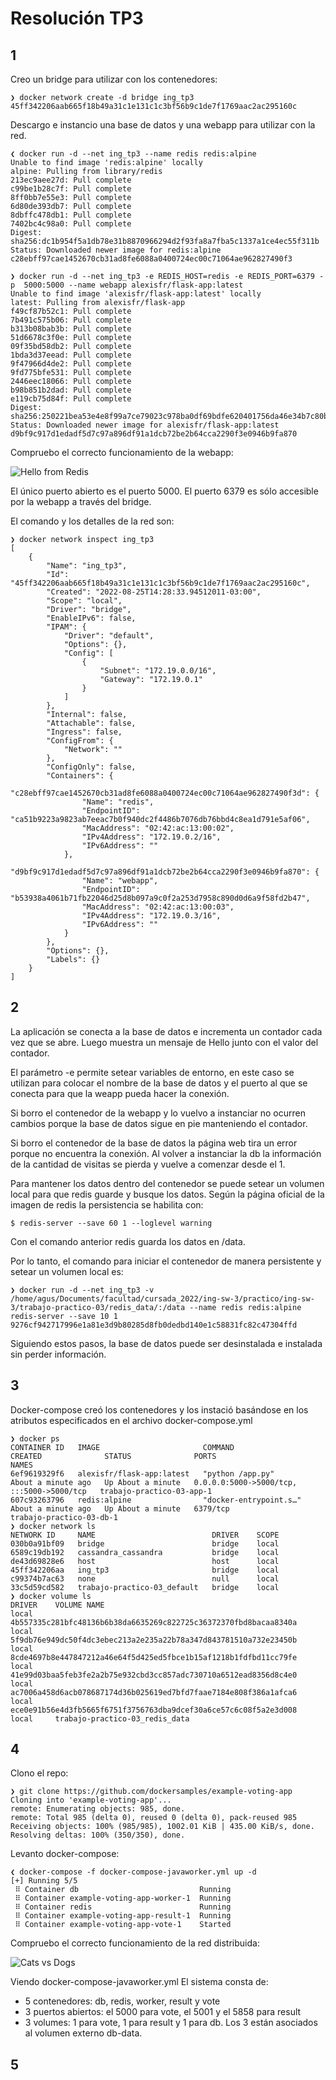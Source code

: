 # Resolución TP3

## 1

Creo un bridge para utilizar con los contenedores:

```
❯ docker network create -d bridge ing_tp3
45ff342206aab665f18b49a31c1e131c1c3bf56b9c1de7f1769aac2ac295160c
```

Descargo e instancio una base de datos y una webapp para utilizar con la red.

```
❮ docker run -d --net ing_tp3 --name redis redis:alpine 
Unable to find image 'redis:alpine' locally 
alpine: Pulling from library/redis 
213ec9aee27d: Pull complete 
c99be1b28c7f: Pull complete 
8ff0bb7e55e3: Pull complete 
6d80de393db7: Pull complete 
8dbffc478db1: Pull complete 
7402bc4c98a0: Pull complete 
Digest: sha256:dc1b954f5a1db78e31b8870966294d2f93fa8a7fba5c1337a1ce4ec55f311b
Status: Downloaded newer image for redis:alpine 
c28ebff97cae1452670cb31ad8fe6088a0400724ec00c71064ae962827490f3

❯ docker run -d --net ing_tp3 -e REDIS_HOST=redis -e REDIS_PORT=6379 -p  5000:5000 --name webapp alexisfr/flask-app:latest 
Unable to find image 'alexisfr/flask-app:latest' locally 
latest: Pulling from alexisfr/flask-app 
f49cf87b52c1: Pull complete 
7b491c575b06: Pull complete 
b313b08bab3b: Pull complete 
51d6678c3f0e: Pull complete 
09f35bd58db2: Pull complete 
1bda3d37eead: Pull complete 
9f47966d4de2: Pull complete 
9fd775bfe531: Pull complete 
2446eec18066: Pull complete 
b98b851b2dad: Pull complete 
e119cb75d84f: Pull complete 
Digest: sha256:250221bea53e4e8f99a7ce79023c978ba0df69bdfe620401756da46e34b7c80b 
Status: Downloaded newer image for alexisfr/flask-app:latest 
d9bf9c917d1edadf5d7c97a896df91a1dcb72be2b64cca2290f3e0946b9fa870 
```
Compruebo el correcto funcionamiento de la webapp:

![Hello from Redis](res/webapp-working.png)

El único puerto abierto es el puerto 5000. El puerto 6379 es sólo accesible por la webapp a través del bridge.

El comando y los detalles de la red son:

```
❯ docker network inspect ing_tp3 
[ 
    { 
        "Name": "ing_tp3", 
        "Id": "45ff342206aab665f18b49a31c1e131c1c3bf56b9c1de7f1769aac2ac295160c", 
        "Created": "2022-08-25T14:28:33.94512011-03:00", 
        "Scope": "local", 
        "Driver": "bridge", 
        "EnableIPv6": false, 
        "IPAM": { 
            "Driver": "default", 
            "Options": {}, 
            "Config": [ 
                { 
                    "Subnet": "172.19.0.0/16", 
                    "Gateway": "172.19.0.1" 
                } 
            ] 
        }, 
        "Internal": false, 
        "Attachable": false, 
        "Ingress": false, 
        "ConfigFrom": { 
            "Network": "" 
        }, 
        "ConfigOnly": false, 
        "Containers": { 
            "c28ebff97cae1452670cb31ad8fe6088a0400724ec00c71064ae962827490f3d": { 
                "Name": "redis", 
                "EndpointID": "ca51b9223a9823ab7eeac7b0f940dc2f4486b7076db76bbd4c8ea1d791e5af06", 
                "MacAddress": "02:42:ac:13:00:02", 
                "IPv4Address": "172.19.0.2/16", 
                "IPv6Address": "" 
            }, 
            "d9bf9c917d1edadf5d7c97a896df91a1dcb72be2b64cca2290f3e0946b9fa870": { 
                "Name": "webapp", 
                "EndpointID": "b53938a4061b71fb22046d25d8b097a9c0f2a253d7958c890d0d6a9f58fd2b47", 
                "MacAddress": "02:42:ac:13:00:03", 
                "IPv4Address": "172.19.0.3/16", 
                "IPv6Address": "" 
            } 
        }, 
        "Options": {}, 
        "Labels": {} 
    } 
] 
```

## 2

La aplicación se conecta a la base de datos e incrementa un contador cada vez que se abre. Luego muestra un mensaje de Hello junto con el valor del contador.

El parámetro -e permite setear variables de entorno, en este caso se utilizan para colocar el nombre de la base de datos y el puerto al que se conecta para que la weapp pueda hacer la conexión.

Si borro el contenedor de la webapp y lo vuelvo a instanciar no ocurren cambios porque la base de datos sigue en pie manteniendo el contador.

Si borro el contenedor de la base de datos la página web tira un error porque no encuentra la conexión. Al volver a instanciar la db la información de la cantidad de visitas se pierda y vuelve a comenzar desde el 1.

Para mantener los datos dentro del contenedor se puede setear un volumen local para que redis guarde y busque los datos.
Según la página oficial de la imagen de redis la persistencia se habilita con:

```
$ redis-server --save 60 1 --loglevel warning
```

Con el comando anterior redis guarda los datos en /data.

Por lo tanto, el comando para iniciar el contenedor de manera persistente y setear un volumen local es:

```
❯ docker run -d --net ing_tp3 -v /home/agus/Documents/facultad/cursada_2022/ing-sw-3/practico/ing-sw-3/trabajo-practico-03/redis_data/:/data --name redis redis:alpine redis-server --save 10 1
9276cf942717996e1a81e3d9b80285d8fb0dedbd140e1c58831fc82c47304ffd
```

Siguiendo estos pasos, la base de datos puede ser desinstalada e instalada sin perder información.

## 3

Docker-compose creó los contenedores y los instació basándose en los atributos especificados en el archivo docker-compose.yml

```
❯ docker ps
CONTAINER ID   IMAGE                       COMMAND                  CREATED              STATUS              PORTS                                       NAMES
6ef9619329f6   alexisfr/flask-app:latest   "python /app.py"         About a minute ago   Up About a minute   0.0.0.0:5000->5000/tcp, :::5000->5000/tcp   trabajo-practico-03-app-1
607c93263796   redis:alpine                "docker-entrypoint.s…"   About a minute ago   Up About a minute   6379/tcp                                    trabajo-practico-03-db-1
❯ docker network ls
NETWORK ID     NAME                          DRIVER    SCOPE
030b0a91bf09   bridge                        bridge    local
6589c19db192   cassandra_cassandra           bridge    local
de43d69828e6   host                          host      local
45ff342206aa   ing_tp3                       bridge    local
c99374b7ac63   none                          null      local
33c5d59cd582   trabajo-practico-03_default   bridge    local
❯ docker volume ls
DRIVER    VOLUME NAME
local     4b557335c281bfc48136b6b38da6635269c822725c36372370fbd8bacaa8340a
local     5f9db76e949dc50f4dc3ebec213a2e235a22b78a347d843781510a732e23450b
local     8cde4697b8e447847212a46e64f5d425ed5fbce1b15af1218b1fdfbd11cc79fe
local     41e99d03baa5feb3fe2a2b75e932cbd3cc857adc730710a6512ead8356d8c4e0
local     ac7006a458d6acb078687174d36b025619ed7bfd7faae7184e808f386a1afca6
local     ece0e91b56e4d3fb5665f6751f3756763dba9dcef30a6ce57c6c08f5a2e3d008
local     trabajo-practico-03_redis_data
```

## 4

Clono el repo:

```
❯ git clone https://github.com/dockersamples/example-voting-app 
Cloning into 'example-voting-app'... 
remote: Enumerating objects: 985, done. 
remote: Total 985 (delta 0), reused 0 (delta 0), pack-reused 985 
Receiving objects: 100% (985/985), 1002.01 KiB | 435.00 KiB/s, done. 
Resolving deltas: 100% (350/350), done. 
```

Levanto docker-compose:

```
❮ docker-compose -f docker-compose-javaworker.yml up -d
[+] Running 5/5
 ⠿ Container db                           Running
 ⠿ Container example-voting-app-worker-1  Running
 ⠿ Container redis                        Running
 ⠿ Container example-voting-app-result-1  Running
 ⠿ Container example-voting-app-vote-1    Started
```

Compruebo el correcto funcionamiento de la red distribuida:

![Cats vs Dogs](res/voting.png)

Viendo docker-compose-javaworker.yml El sistema consta de:

- 5 contenedores: db, redis, worker, result y vote
- 3 puertos abiertos: el 5000 para vote, el 5001 y el 5858 para result
- 3 volumes: 1 para vote, 1 para result y 1 para db. Los 3 están asociados al volumen externo db-data.

## 5
